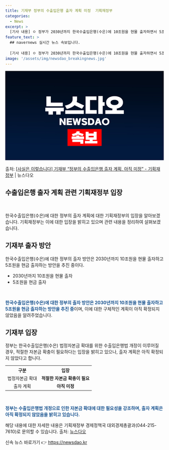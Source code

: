 ```yaml
---
title: 기재부 정부의 수출입은행 출자 계획 미정  기획재정부
categories:
  - News
excerpt: >
  [기사 내용] ㅇ 정부가 2030년까지 한국수출입은행(수은)에 10조원을 현물 출자하면서 5조원을 현금 출자…
feature_text: >
  ## navernews 실시간 뉴스 속보입니다.

  [기사 내용] ㅇ 정부가 2030년까지 한국수출입은행(수은)에 10조원을 현물 출자하면서 5조원을 현금 출자…
image: '/assets/img/newsdao_breakingnews.jpg'
---
```


![뉴스다오 속보](/assets/img/newsdao_breakingnews.jpg)

<p>출처: <a href="https://newsdao.kr/3081" rel="dofollow">[사실은 이렇습니다] 기재부 “정부의 수출입은행 출자 계획, 아직 미정” - 기획재정부</a> | 뉴스다오</p>

<h2>수출입은행 출자 계획 관련 기획재정부 입장</h2>
<p data-ke-size="size16">&nbsp;</p>
한국수출입은행(수은)에 대한 정부의 출자 계획에 대한 기획재정부의 입장을 알아보겠습니다. 기획재정부는 이에 대한 입장을 밝히고 있으며 관련 내용을 정리하여 살펴보겠습니다.

<h2 data-ke-size="size26">기재부 출자 방안</h2>
한국수출입은행(수은)에 대한 정부의 출자 방안은 2030년까지 10조원을 현물 출자하고 5조원을 현금 출자하는 방안을 추진 중이다.

<ul>
  <li>2030년까지 10조원을 현물 출자</li>
  <li>5조원을 현금 출자</li>
</ul>
<p data-ke-size="size16">&nbsp;</p>
<b><span style="color: #1a5490;">한국수출입은행(수은)에 대한 정부의 출자 방안은 2030년까지 10조원을 현물 출자하고 5조원을 현금 출자하는 방안을 추진 중</span></b>이며, 이에 대한 구체적인 계획이 아직 확정되지 않았음을 알려주었습니다.

<h2 data-ke-size="size26">기재부 입장</h2>
정부는 한국수출입은행(수은) 법정자본금 확대를 위한 수출입은행법 개정이 이루어질 경우, 적절한 자본금 확충이 필요하다는 입장을 밝히고 있으나, 출자 계획은 아직 확정되지 않았다고 합니다.

<table>
  <tr>
    <th style="text-align: center;">구분</th>
    <th style="text-align: center;">입장</th>
  </tr>
  <tr>
    <td style="text-align: center;">법정자본금 확대</td>
    <td style="text-align: center;"><b>적절한 자본금 확충이 필요</b></td>
  </tr>
  <tr>
    <td style="text-align: center;">출자 계획</td>
    <td style="text-align: center;"><b>아직 미정</b></td>
  </tr>
</table>
<p data-ke-size="size16">&nbsp;</p>
<b><span style="color: #1a5490;">정부는 수출입은행법 개정으로 인한 자본금 확대에 대한 필요성을 강조하며, 출자 계획은 아직 확정되지 않았음을 밝히고 있습니다.</span></b>

해당 내용에 대한 자세한 내용은 기획재정부 경제정책국 대외경제총괄과(044-215-7610)로 문의할 수 있습니다.
출처: <a href="https://newsdao.kr/3081">뉴스다오</a> 

신속 뉴스 바로가기 👉 <a href="https://newsdao.kr" rel="dofollow">https://newsdao.kr</a>


